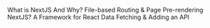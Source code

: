 What is NextJS And Why?
File-based Routing & Page Pre-rendering
NextJS? A Framework for React
Data Fetching & Adding an API


